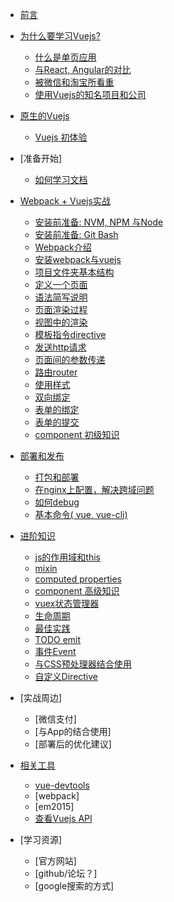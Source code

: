* [前言](preface.md)
* [为什么要学习Vuejs? ](why_vue.md)
  * [什么是单页应用](single_page_app.md)
  * [与React, Angular的对比](vue_react_angular.md)
  * [被微信和淘宝所看重](wechat_and_weex.md)
  * [使用Vuejs的知名项目和公司](vuejs_projects.md)
* [原生的Vuejs](origin_vuejs.md)
  * [Vuejs 初体验](hello_world_bare_vuejs.md)
* [准备开始]
  * [如何学习文档](how_to_read_vuejs_document.md)  
* [Webpack + Vuejs实战](vuejs_basic.md)
  * [安装前准备: NVM, NPM 与Node](nvm.md)
  * [安装前准备: Git Bash](git.md)
  * [Webpack介绍](webpack.md)
  * [安装webpack与vuejs](preparation.md)
  * [项目文件夹基本结构](file_structure.md)
  * [定义一个页面](define_a_page.md)
  * [语法简写说明](es_script.md)
  * [页面渲染过程](how_is_page_rendered.md)
  * [视图中的渲染](view_basic.md)
  * [模板指令directive](render_directive.md)
  * [发送http请求](http_request.md)
  * [页面间的参数传递](parse_paremters.md)
  * [路由router](router.md)
  * [使用样式](styling.md)
  * [双向绑定](v_bind.md)
  * [表单的绑定](form.md)
  * [表单的提交](form_submit.md)
  * [component 初级知识](component.md)
* [部署和发布](build_and_deploy.md)
  * [打包和部署](build_project.md)
  * [在nginx上配置，解决跨域问题](nginx_fix_cross_domain_problem.md)
  * [如何debug](how_to_debug.md)
  * [基本命令( vue, vue-cli)](basic_command_line.md)
* [进阶知识](advanced_vue.md)
  * [js的作用域和this](scope_and_this.md)
  * [mixin](mixin.md)
  * [computed properties](computed_properties_and_watchers.md)
  * [component 高级知识](advanced_component.md)
  * [vuex状态管理器](vuex.md)
  * [生命周期](life_cycle.md)
  * [最佳实践](best_practices.md)
  * [TODO emit](emit.md)
  * [事件Event](event.md)
  * [与CSS预处理器结合使用](scss_less.md)
  * [自定义Directive](custom_directive.md)

* [实战周边]
  * [微信支付]
  * [与App的结合使用]
  * [部署后的优化建议]

* [相关工具](tools.md)
  * [vue-devtools](setup_vuejs_devtools.md)
  * [webpack]
  * [em2015]
  * [查看Vuejs API](how_to_check_api.md)

* [学习资源]
  * [官方网站]
  * [github/论坛？]
  * [google搜索的方式]
